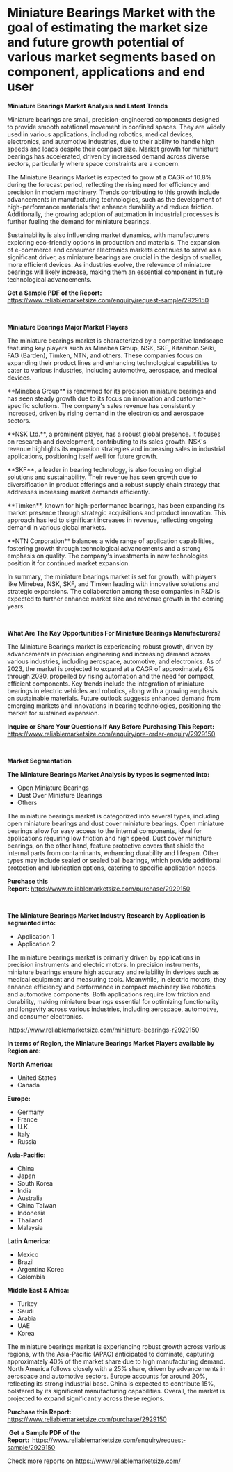 <p><h1>Miniature Bearings Market with the goal of estimating the market size and future growth potential of various market segments based on component, applications and end user</h1></p><p><strong>Miniature Bearings Market Analysis and Latest Trends</strong></p>
<p><p>Miniature bearings are small, precision-engineered components designed to provide smooth rotational movement in confined spaces. They are widely used in various applications, including robotics, medical devices, electronics, and automotive industries, due to their ability to handle high speeds and loads despite their compact size. Market growth for miniature bearings has accelerated, driven by increased demand across diverse sectors, particularly where space constraints are a concern.</p><p>The Miniature Bearings Market is expected to grow at a CAGR of 10.8% during the forecast period, reflecting the rising need for efficiency and precision in modern machinery. Trends contributing to this growth include advancements in manufacturing technologies, such as the development of high-performance materials that enhance durability and reduce friction. Additionally, the growing adoption of automation in industrial processes is further fueling the demand for miniature bearings.</p><p>Sustainability is also influencing market dynamics, with manufacturers exploring eco-friendly options in production and materials. The expansion of e-commerce and consumer electronics markets continues to serve as a significant driver, as miniature bearings are crucial in the design of smaller, more efficient devices. As industries evolve, the relevance of miniature bearings will likely increase, making them an essential component in future technological advancements.</p></p>
<p><strong>Get a Sample PDF of the Report:&nbsp;</strong> <a href="https://www.reliablemarketsize.com/enquiry/request-sample/2929150?utm_campaign=2936&utm_medium=2&utm_source=Github&utm_content=ia&utm_term=12032025&utm_id=miniature-bearings">https://www.reliablemarketsize.com/enquiry/request-sample/2929150</a></p>
<p>&nbsp;</p>
<p><strong>Miniature Bearings Major Market Players</strong></p>
<p><p>The miniature bearings market is characterized by a competitive landscape featuring key players such as Minebea Group, NSK, SKF, Kitanihon Seiki, FAG (Barden), Timken, NTN, and others. These companies focus on expanding their product lines and enhancing technological capabilities to cater to various industries, including automotive, aerospace, and medical devices.</p><p>**Minebea Group** is renowned for its precision miniature bearings and has seen steady growth due to its focus on innovation and customer-specific solutions. The company's sales revenue has consistently increased, driven by rising demand in the electronics and aerospace sectors.</p><p>**NSK Ltd.**, a prominent player, has a robust global presence. It focuses on research and development, contributing to its sales growth. NSK's revenue highlights its expansion strategies and increasing sales in industrial applications, positioning itself well for future growth.</p><p>**SKF**, a leader in bearing technology, is also focusing on digital solutions and sustainability. Their revenue has seen growth due to diversification in product offerings and a robust supply chain strategy that addresses increasing market demands efficiently.</p><p>**Timken**, known for high-performance bearings, has been expanding its market presence through strategic acquisitions and product innovation. This approach has led to significant increases in revenue, reflecting ongoing demand in various global markets.</p><p>**NTN Corporation** balances a wide range of application capabilities, fostering growth through technological advancements and a strong emphasis on quality. The company's investments in new technologies position it for continued market expansion.</p><p>In summary, the miniature bearings market is set for growth, with players like Minebea, NSK, SKF, and Timken leading with innovative solutions and strategic expansions. The collaboration among these companies in R&D is expected to further enhance market size and revenue growth in the coming years.</p></p>
<p>&nbsp;</p>
<p><strong>What Are The Key Opportunities For Miniature Bearings Manufacturers?</strong></p>
<p><p>The Miniature Bearings market is experiencing robust growth, driven by advancements in precision engineering and increasing demand across various industries, including aerospace, automotive, and electronics. As of 2023, the market is projected to expand at a CAGR of approximately 6% through 2030, propelled by rising automation and the need for compact, efficient components. Key trends include the integration of miniature bearings in electric vehicles and robotics, along with a growing emphasis on sustainable materials. Future outlook suggests enhanced demand from emerging markets and innovations in bearing technologies, positioning the market for sustained expansion.</p></p>
<p><strong>Inquire or Share Your Questions If Any Before Purchasing This Report:</strong> <a href="https://www.reliablemarketsize.com/enquiry/pre-order-enquiry/2929150?utm_campaign=2936&utm_medium=2&utm_source=Github&utm_content=ia&utm_term=12032025&utm_id=miniature-bearings">https://www.reliablemarketsize.com/enquiry/pre-order-enquiry/2929150</a></p>
<p>&nbsp;</p>
<p><strong>Market Segmentation</strong></p>
<p><strong>The Miniature Bearings Market Analysis by types is segmented into:</strong></p>
<p><ul><li>Open Miniature Bearings</li><li>Dust Over Miniature Bearings</li><li>Others</li></ul></p>
<p><p>The miniature bearings market is categorized into several types, including open miniature bearings and dust cover miniature bearings. Open miniature bearings allow for easy access to the internal components, ideal for applications requiring low friction and high speed. Dust cover miniature bearings, on the other hand, feature protective covers that shield the internal parts from contaminants, enhancing durability and lifespan. Other types may include sealed or sealed ball bearings, which provide additional protection and lubrication options, catering to specific application needs.</p></p>
<p><strong>Purchase this Report:&nbsp;</strong><a href="https://www.reliablemarketsize.com/purchase/2929150?utm_campaign=2936&utm_medium=2&utm_source=Github&utm_content=ia&utm_term=12032025&utm_id=miniature-bearings">https://www.reliablemarketsize.com/purchase/2929150</a></p>
<p>&nbsp;</p>
<p><strong>The Miniature Bearings Market Industry Research by Application is segmented into:</strong></p>
<p><ul><li>Application 1</li><li>Application 2</li></ul></p>
<p><p>The miniature bearings market is primarily driven by applications in precision instruments and electric motors. In precision instruments, miniature bearings ensure high accuracy and reliability in devices such as medical equipment and measuring tools. Meanwhile, in electric motors, they enhance efficiency and performance in compact machinery like robotics and automotive components. Both applications require low friction and durability, making miniature bearings essential for optimizing functionality and longevity across various industries, including aerospace, automotive, and consumer electronics.</p></p>
<p><a href="https://www.reliablemarketsize.com/miniature-bearings-r2929150?utm_campaign=2936&utm_medium=2&utm_source=Github&utm_content=ia&utm_term=12032025&utm_id=miniature-bearings">&nbsp;https://www.reliablemarketsize.com/miniature-bearings-r2929150</a></p>
<p><strong>In terms of Region, the Miniature Bearings Market Players available by Region are:</strong></p>
<p>
    <p> <strong> North America: </strong>
        <ul>
            <li>United States</li>
            <li>Canada</li>
        </ul>
        </p> 
    <p> <strong> Europe: </strong>
        <ul>
            <li>Germany</li>
            <li>France</li>
            <li>U.K.</li>
            <li>Italy</li>
            <li>Russia</li>
        </ul>
        </p> 
    <p> <strong> Asia-Pacific: </strong>
        <ul>
            <li>China</li>
            <li>Japan</li>
            <li>South Korea</li>
            <li>India</li>
            <li>Australia</li>
            <li>China Taiwan</li>
            <li>Indonesia</li>
            <li>Thailand</li>
            <li>Malaysia</li>
        </ul>
        </p> 
    <p> <strong> Latin America: </strong>
        <ul>
            <li>Mexico</li>
            <li>Brazil</li>
            <li>Argentina Korea</li>
            <li>Colombia</li>
        </ul>
        </p> 
    <p> <strong> Middle East & Africa: </strong>
        <ul>
            <li>Turkey</li>
            <li>Saudi</li>
            <li>Arabia</li>
            <li>UAE</li>
            <li>Korea</li>
        </ul>
    </p>
    </p>
<p><p>The miniature bearings market is experiencing robust growth across various regions, with the Asia-Pacific (APAC) anticipated to dominate, capturing approximately 40% of the market share due to high manufacturing demand. North America follows closely with a 25% share, driven by advancements in aerospace and automotive sectors. Europe accounts for around 20%, reflecting its strong industrial base. China is expected to contribute 15%, bolstered by its significant manufacturing capabilities. Overall, the market is projected to expand significantly across these regions.</p></p>
<p><strong>Purchase this Report: </strong><a href="https://www.reliablemarketsize.com/purchase/2929150?utm_campaign=2936&utm_medium=2&utm_source=Github&utm_content=ia&utm_term=12032025&utm_id=miniature-bearings">https://www.reliablemarketsize.com/purchase/2929150</a></p>
<p>&nbsp;<strong>Get a Sample PDF of the Report:&nbsp;&nbsp;</strong><a href="https://www.reliablemarketsize.com/enquiry/request-sample/2929150?utm_campaign=2936&utm_medium=2&utm_source=Github&utm_content=ia&utm_term=12032025&utm_id=miniature-bearings">https://www.reliablemarketsize.com/enquiry/request-sample/2929150</a></p>
<p><strong></strong></p>
<p>Check more reports on <a href="https://www.reliablemarketsize.com/?utm_campaign=2936&utm_medium=2&utm_source=Github&utm_content=ia&utm_term=12032025&utm_id=miniature-bearings">https://www.reliablemarketsize.com/</a></p>